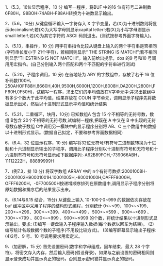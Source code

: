1、(5.3，16位显示程序，10 分
编写一程序，将BUF 中的16 位有符号二进制数 6F80H，98BOH-74ABH-F88AH转换为十进数显示输出。

2、(5.6，10分)
从键盘循环输入一字符存入 X 字节变量，若(X)为十进制数则将显示decimalism!;若(X)为大写字母则显示capital letter!;若(X)为小写字母则显示small letter!;若(X)为其它字符的 ASCII 码则退出。(测试按参考界面字符输入)。

3、(5.13，串操作，10 分)
用字符串指令比较从键盘上输入的两个字符串是否相同(字符串长度小于 21个字符)，若相同则显示“ THE STRING IS MATCH!”;若不相同则显示“THESTRING IS NOT MATCH!”。输入前给出提示，dos 的9 号和10 号调用用宏指令。(自己分别输入两个匹配和两个不匹配的字符串进行测试)

4、(5.20，子程序调用，10 分)
在首地址为 ARY 的字数组中，存放了若干 16 位补码数(100H，250AHOFF88H,8660H,40H,9500H,6000H,1200H,8008H,OA200H,2800H,FF60H,0F50H)，试编写一程序，求出它们的平均值放在V字单元中:并求出数组中有多少个数大于此平均值，结果存放在 COUN 字节单元，调用显示子程序先将数据显示出米，然后以十进制形式显示平均值和统计结果

5、(5.21，二重循环，块用，10分)
已知数组A 包含 15 个不相等的无符号数，数组 B包含 20个不相等的无符号数,试编制一程序,把既在 A 中又在 B 中出现的无符号数存放于数组 C中调用另一模块中的显示程序分别将 AB、C 三个数组中的数据以十进制形式显示。(数据自己拟定，不要和参考界面数据相同)

6、(6.4，32 位显示程序，10 分)
编写将32位无符号/有符号二进制数转换为十进制和十六进制显示输出的子程序，调用此子程序分别以十进制有符号和无符号和十六进制有符号和无符号显示如下数据序列:-A62B89FOH,-739066ABH，11112222H，88889999H

7、(例7.3，排 10 分)
将双字数组 ARRAY 中的 n个有符号数据:20001008H-20001002H90001001H.10001005H,-80001000H,OAFFF8000H，OFFF6200H，-0F700500H按递增顺序排列在原数组中,调用显示子程序分别将原始数据和排序后的结果显示出来。

8、(6.14与6.15 结合，15分)
从键盘上输入 10-100个0\~999 的数据依次存放在 buf 缓冲区中采用子程序的结构形式编程，分别统计 0<\~<99、100<\~<199、200<\~<299、300<\~<399、400<\~<499 、500<\~<599 、600<\~<699 、700<\~<799 、800<\~<899 、900<\~≤999 的个数，将统计结果以十进制形式显示输出。要求:
(1)编写一键盘输入子程序输入数据(每个数据以回车为结束)。
(2)编写统计各段数据个数的子程序(不用段比较方式)。
(3)编写屏幕显示输出子程序:
(4)2号、9 号、10 号调用要求用宏定义。

9、(加密解，15 分)
首先设置密码(数字和字母组成，回车结束，最大 28 个字符)，将密文存入内存，然后输入密码(假设脊录)，如果与之前设置的密码相同则显示登录成功并显示真正的密码，否则显示密码错并显示真正的密码。
